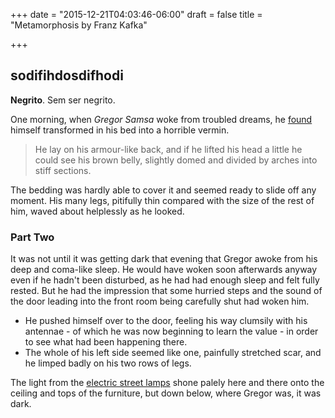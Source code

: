 +++
date = "2015-12-21T04:03:46-06:00"
draft = false
title = "Metamorphosis by Franz Kafka"

+++

## sodifihdosdifhodi

**Negrito**. Sem ser negrito.

One morning, when *Gregor Samsa* woke from troubled dreams, he [found](./) himself transformed in his bed into a horrible vermin.

> He lay on his armour-like back, and if he lifted his head a little he could see his brown belly, slightly domed and divided by arches into stiff sections.

The bedding was hardly able to cover it and seemed ready to slide off any moment. His many legs, pitifully thin compared with the size of the rest of him, waved about helplessly as he looked.

### Part Two

It was not until it was getting dark that evening that Gregor awoke from his deep and coma-like sleep. He would have woken soon afterwards anyway even if he hadn't been disturbed, as he had had enough sleep and felt fully rested. But he had the impression that some hurried steps and the sound of the door leading into the front room being carefully shut had woken him.

* He pushed himself over to the door, feeling his way clumsily with his antennae - of which he was now beginning to learn the value - in order to see what had been happening there.
* The whole of his left side seemed like one, painfully stretched scar, and he limped badly on his two rows of legs.

The light from the [electric street lamps](https://en.wikipedia.org/wiki/Street_light) shone palely here and there onto the ceiling and tops of the furniture, but down below, where Gregor was, it was dark.
